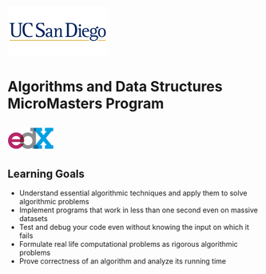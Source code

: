 ![](art/ucsdx-logo12012015-200x101.png?raw=true)
# Algorithms and Data Structures MicroMasters Program
![](art/edX_logo.png?raw=true)
----

## Learning Goals

* Understand essential algorithmic techniques and apply them to solve algorithmic problems
* Implement programs that work in less than one second even on massive datasets
* Test and debug your code even without knowing the input on which it fails
* Formulate real life computational problems as rigorous algorithmic problems
* Prove correctness of an algorithm and analyze its running time
